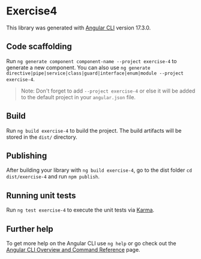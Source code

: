 # Exercise4

This library was generated with [Angular CLI](https://github.com/angular/angular-cli) version 17.3.0.

## Code scaffolding

Run `ng generate component component-name --project exercise-4` to generate a new component. You can also use `ng generate directive|pipe|service|class|guard|interface|enum|module --project exercise-4`.
> Note: Don't forget to add `--project exercise-4` or else it will be added to the default project in your `angular.json` file. 

## Build

Run `ng build exercise-4` to build the project. The build artifacts will be stored in the `dist/` directory.

## Publishing

After building your library with `ng build exercise-4`, go to the dist folder `cd dist/exercise-4` and run `npm publish`.

## Running unit tests

Run `ng test exercise-4` to execute the unit tests via [Karma](https://karma-runner.github.io).

## Further help

To get more help on the Angular CLI use `ng help` or go check out the [Angular CLI Overview and Command Reference](https://angular.io/cli) page.
